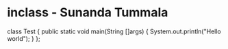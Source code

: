 # inclass - Sunanda Tummala 

class Test
{
    public static void main(String []args)
    {
        System.out.println("Hello world");
    }
};
